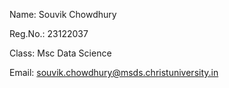 Name: Souvik Chowdhury

Reg.No.: 23122037

Class: Msc Data Science

Email: souvik.chowdhury@msds.christuniversity.in